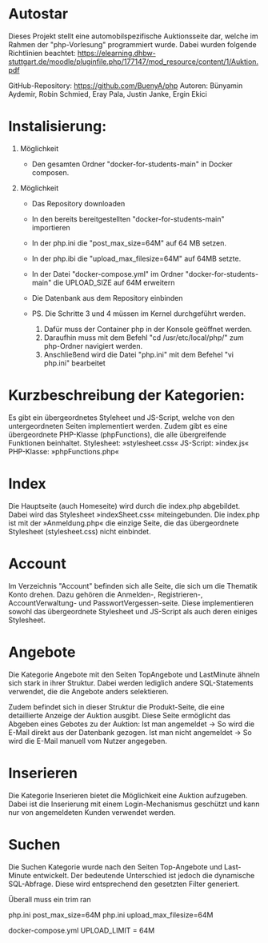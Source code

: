 # Autostar

Dieses Projekt stellt eine automobilspezifische Auktionsseite dar, welche im Rahmen der "php-Vorlesung" programmiert wurde.
Dabei wurden folgende Richtlinien beachtet: https://elearning.dhbw-stuttgart.de/moodle/pluginfile.php/177147/mod_resource/content/1/Auktion.pdf

GitHub-Repository: https://github.com/BuenyA/php
Autoren: Bünyamin Aydemir, Robin Schmied, Eray Pala, Justin Janke, Ergin Ekici

# Instalisierung:

1. Möglichkeit

    - Den gesamten Ordner "docker-for-students-main" in Docker composen.

2. Möglichkeit

    - Das Repository downloaden
    - In den bereits bereitgestellten "docker-for-students-main" importieren
    - In der php.ini die "post_max_size=64M" auf 64 MB setzen.
    - In der php.ibi die "upload_max_filesize=64M" auf 64MB setzte.
    - In der Datei "docker-compose.yml" im Ordner "docker-for-students-main" die UPLOAD_SIZE auf 64M erweitern
    - Die Datenbank aus dem Repository einbinden

    - PS. Die Schritte 3 und 4 müssen im Kernel durchgeführt werden.
        1. Dafür muss der Container php in der Konsole geöffnet werden.
        2. Daraufhin muss mit dem Befehl "cd /usr/etc/local/php/" zum php-Ordner navigiert werden.
        3. Anschließend wird die Datei "php.ini" mit dem Befehel "vi php.ini" bearbeitet

# Kurzbeschreibung der Kategorien:
Es gibt ein übergeordnetes Styleheet und JS-Script, welche von den untergeordneten Seiten implementiert werden.
Zudem gibt es eine übergeordnete PHP-Klasse (phpFunctions), die alle übergreifende Funktionen beinhaltet.
    Stylesheet:  »stylesheet.css«
    JS-Script:   »index.js«
    PHP-Klasse:  »phpFunctions.php«

# Index
Die Hauptseite (auch Homeseite) wird durch die index.php abgebildet.
Dabei wird das Stylesheet »indexSheet.css« miteingebunden.
Die index.php ist mit der »Anmeldung.php« die einzige Seite, die das übergeordnete Stylesheet (stylesheet.css) nicht einbindet.


# Account
Im Verzeichnis "Account" befinden sich alle Seite, die sich um die Thematik Konto drehen.
Dazu gehören die Anmelden-, Registrieren-, AccountVerwaltung- und PasswortVergessen-seite.
Diese implementieren sowohl das übergeordnete Stylesheet und JS-Script als auch deren einiges Stylesheet.


# Angebote
Die Kategorie Angebote mit den Seiten TopAngebote und LastMinute ähneln sich stark in ihrer Struktur.
Dabei werden lediglich andere SQL-Statements verwendet, die die Angebote anders selektieren.

Zudem befindet sich in dieser Struktur die Produkt-Seite, die eine detaillierte Anzeige der Auktion ausgibt.
Diese Seite ermöglicht das Abgeben eines Gebotes zu der Auktion:
Ist man angemeldet -> So wird die E-Mail direkt aus der Datenbank gezogen.
Ist man nicht angemeldet -> So wird die E-Mail manuell vom Nutzer angegeben.


# Inserieren
Die Kategorie Inserieren bietet die Möglichkeit eine Auktion aufzugeben.
Dabei ist die Inserierung mit einem Login-Mechanismus geschützt und kann nur von angemeldeten Kunden verwendet werden.


# Suchen
Die Suchen Kategorie wurde nach den Seiten Top-Angebote und Last-Minute entwickelt.
Der bedeutende Unterschied ist jedoch die dynamische SQL-Abfrage.
Diese wird entsprechend den gesetzten Filter generiert.



Überall muss ein trim ran

php.ini post_max_size=64M
php.ini upload_max_filesize=64M

docker-compose.yml UPLOAD_LIMIT = 64M
